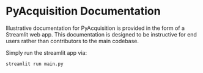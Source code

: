 # PyAcquisition Documentation

Illustrative documentation for PyAcquisition is provided in the form of a Streamlit web app. This documentation is designed to be instructive for end users rather than contributors to the main codebase.

Simply run the streamlit app via:

```streamlit run main.py```